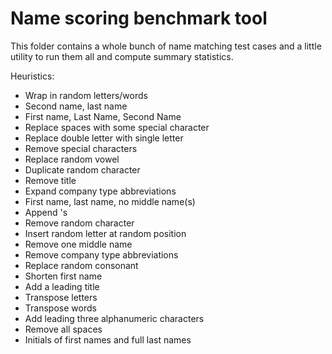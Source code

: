# Name scoring benchmark tool

This folder contains a whole bunch of name matching test cases and a little utility to run them 
all and compute summary statistics.

Heuristics:

* Wrap in random letters/words
* Second name, last name 
* First name, Last Name, Second Name
* Replace spaces with some special character
* Replace double letter with single letter
* Remove special characters
* Replace random vowel
* Duplicate random character
* Remove title
* Expand company type abbreviations
* First name, last name, no middle name(s)
* Append 's
* Remove random character
* Insert random letter at random position
* Remove one middle name
* Remove company type abbreviations
* Replace random consonant
* Shorten first name
* Add a leading title
* Transpose letters
* Transpose words
* Add leading three alphanumeric characters
* Remove all spaces
* Initials of first names and full last names
